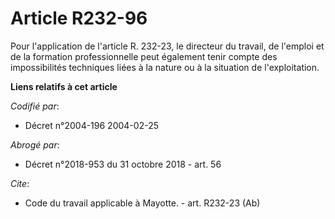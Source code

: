 # Article R232-96

Pour l'application de l'article R. 232-23, le directeur du travail, de l'emploi et de la formation professionnelle peut
également tenir compte des impossibilités techniques liées à la nature ou à la situation de l'exploitation.

**Liens relatifs à cet article**

_Codifié par_:

  - Décret n°2004-196 2004-02-25

_Abrogé par_:

  - Décret n°2018-953 du 31 octobre 2018 - art. 56

_Cite_:

  - Code du travail applicable à Mayotte. - art. R232-23 (Ab)
